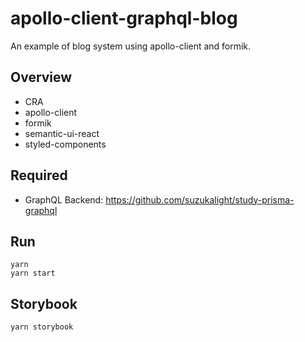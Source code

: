 # apollo-client-graphql-blog

An example of blog system using apollo-client and formik.

## Overview

- CRA
- apollo-client
- formik
- semantic-ui-react
- styled-components

## Required

- GraphQL Backend: https://github.com/suzukalight/study-prisma-graphql

## Run

```
yarn
yarn start
```

## Storybook

```
yarn storybook
```
